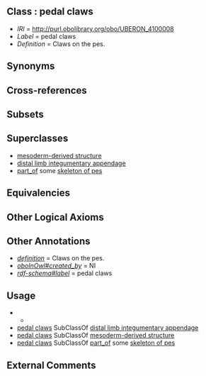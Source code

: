 
## Class : pedal claws

 * *IRI* = http://purl.obolibrary.org/obo/UBERON_4100008
 * *Label* = pedal claws
 * *Definition* = Claws on the pes.

## Synonyms


## Cross-references


## Subsets


## Superclasses

 * [mesoderm-derived structure](../../UBERON/20/UBERON_0004120.md)
 * [distal limb integumentary appendage](../../UBERON/64/UBERON_0009564.md)
 * [part_of](../../BFO/50/BFO_0000050.md) some [skeleton of pes](../../UBERON/45/UBERON_0001445.md)

## Equivalencies


## Other Logical Axioms


## Other Annotations

 * *[definition](../../IAO/15/IAO_0000115.md)* = Claws on the pes.
 * *[oboInOwl#created_by](../../oboInOwl#created/by/oboInOwl#created_by.md)* = NI
 * *[rdf-schema#label](../../el/rdf-schema#label.md)* = pedal claws

## Usage

 * -
 * [pedal claws](../../UBERON/08/UBERON_4100008.md) SubClassOf [distal limb integumentary appendage](../../UBERON/64/UBERON_0009564.md)
 * [pedal claws](../../UBERON/08/UBERON_4100008.md) SubClassOf [mesoderm-derived structure](../../UBERON/20/UBERON_0004120.md)
 * [pedal claws](../../UBERON/08/UBERON_4100008.md) SubClassOf [part_of](../../BFO/50/BFO_0000050.md) some [skeleton of pes](../../UBERON/45/UBERON_0001445.md)

## External Comments

